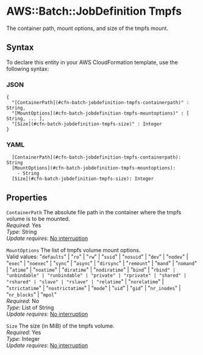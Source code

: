 # AWS::Batch::JobDefinition Tmpfs<a name="aws-properties-batch-jobdefinition-tmpfs"></a>

The container path, mount options, and size of the tmpfs mount\.

## Syntax<a name="aws-properties-batch-jobdefinition-tmpfs-syntax"></a>

To declare this entity in your AWS CloudFormation template, use the following syntax:

### JSON<a name="aws-properties-batch-jobdefinition-tmpfs-syntax.json"></a>

```
{
  "[ContainerPath](#cfn-batch-jobdefinition-tmpfs-containerpath)" : String,
  "[MountOptions](#cfn-batch-jobdefinition-tmpfs-mountoptions)" : [ String, ... ],
  "[Size](#cfn-batch-jobdefinition-tmpfs-size)" : Integer
}
```

### YAML<a name="aws-properties-batch-jobdefinition-tmpfs-syntax.yaml"></a>

```
  [ContainerPath](#cfn-batch-jobdefinition-tmpfs-containerpath): String
  [MountOptions](#cfn-batch-jobdefinition-tmpfs-mountoptions): 
    - String
  [Size](#cfn-batch-jobdefinition-tmpfs-size): Integer
```

## Properties<a name="aws-properties-batch-jobdefinition-tmpfs-properties"></a>

`ContainerPath`  <a name="cfn-batch-jobdefinition-tmpfs-containerpath"></a>
The absolute file path in the container where the tmpfs volume is to be mounted\.  
*Required*: Yes  
*Type*: String  
*Update requires*: [No interruption](https://docs.aws.amazon.com/AWSCloudFormation/latest/UserGuide/using-cfn-updating-stacks-update-behaviors.html#update-no-interrupt)

`MountOptions`  <a name="cfn-batch-jobdefinition-tmpfs-mountoptions"></a>
The list of tmpfs volume mount options\.  
Valid values: "`defaults`" \| "`ro`" \| "`rw`" \| "`suid`" \| "`nosuid`" \| "`dev`" \| "`nodev`" \| "`exec`" \| "`noexec`" \| "`sync`" \| "`async`" \| "`dirsync`" \| "`remount`" \| "`mand`" \| "`nomand`" \| "`atime`" \| "`noatime`" \| "`diratime`" \| "`nodiratime`" \| "`bind`" \| "`rbind" | "unbindable" | "runbindable" | "private" | "rprivate" | "shared" | "rshared" | "slave" | "rslave" | "relatime`" \| "`norelatime`" \| "`strictatime`" \| "`nostrictatime`" \| "`mode`" \| "`uid`" \| "`gid`" \| "`nr_inodes`" \| "`nr_blocks`" \| "`mpol`"  
*Required*: No  
*Type*: List of String  
*Update requires*: [No interruption](https://docs.aws.amazon.com/AWSCloudFormation/latest/UserGuide/using-cfn-updating-stacks-update-behaviors.html#update-no-interrupt)

`Size`  <a name="cfn-batch-jobdefinition-tmpfs-size"></a>
The size \(in MiB\) of the tmpfs volume\.  
*Required*: Yes  
*Type*: Integer  
*Update requires*: [No interruption](https://docs.aws.amazon.com/AWSCloudFormation/latest/UserGuide/using-cfn-updating-stacks-update-behaviors.html#update-no-interrupt)